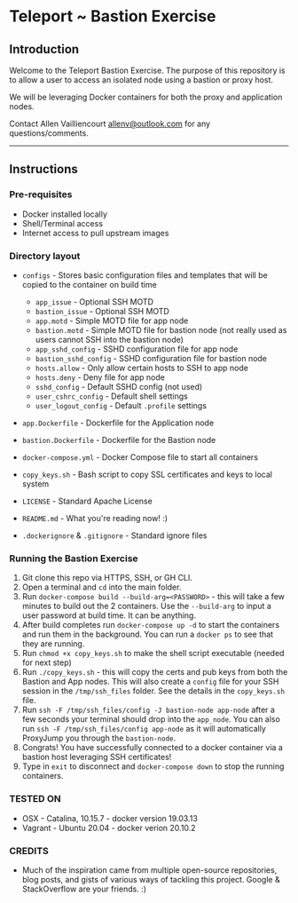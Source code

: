 # Teleport ~ Bastion Exercise

## Introduction

Welcome to the Teleport Bastion Exercise. The purpose of this repository is to allow a user to access an isolated node using a bastion or proxy host.

We will be leveraging Docker containers for both the proxy and application nodes.

Contact Allen Vailliencourt <allenv@outlook.com> for any questions/comments.

***

## Instructions

### Pre-requisites
- Docker installed locally
- Shell/Terminal access
- Internet access to pull upstream images

### Directory layout
* `configs` - Stores basic configuration files and templates that will be copied to the container on build time

    * `app_issue` - Optional SSH MOTD
    * `bastion_issue` - Optional SSH MOTD
    * `app.motd` - Simple MOTD file for app node
    * `bastion.motd` - Simple MOTD file for bastion node (not really used as users cannot SSH into the bastion node)
    * `app_sshd_config` - SSHD configuration file for app node
    * `bastion_sshd_config` - SSHD configuration file for bastion node
    * `hosts.allow` - Only allow certain hosts to SSH to app node
    * `hosts.deny` - Deny file for app node
    * `sshd_config` - Default SSHD config (not used)
    * `user_cshrc_config` - Default shell settings
    * `user_logout_config` - Default `.profile` settings

* `app.Dockerfile` - Dockerfile for the Application node
* `bastion.Dockerfile` - Dockerfile for the Bastion node
* `docker-compose.yml` - Docker Compose file to start all containers
* `copy_keys.sh` - Bash script to copy SSL certificates and keys to local system
* `LICENSE` - Standard Apache License
* `README.md` - What you're reading now! :)
* `.dockerignore` & `.gitignore` - Standard ignore files

### Running the Bastion Exercise

1. Git clone this repo via HTTPS, SSH, or GH CLI.
2. Open a terminal and `cd` into the main folder.
3. Run `docker-compose build --build-arg=<PASSWORD>` - this will take a few minutes to build out the 2 containers. Use the `--build-arg` to input a user password at build time. It can be anything.
4. After build completes run `docker-compose up -d` to start the containers and run them in the background. You can run a `docker ps` to see that they are running.
5. Run `chmod +x copy_keys.sh` to make the shell script executable (needed for next step)
6. Run `./copy_keys.sh` - this will copy the certs and pub keys from both the Bastion and App nodes. This will also create a `config` file for your SSH session in the `/tmp/ssh_files` folder. See the details in the `copy_keys.sh` file.
7. Run `ssh -F /tmp/ssh_files/config -J bastion-node app-node` after a few seconds your terminal should drop into the `app_node`. You can also run `ssh -F /tmp/ssh_files/config app-node` as it will automatically ProxyJump you through the `bastion-node`.
9. Congrats! You have successfully connected to a docker container via a bastion host leveraging SSH certificates!
10. Type in `exit` to disconnect and `docker-compose down` to stop the running containers.

### TESTED ON

* OSX - Catalina, 10.15.7 - docker version 19.03.13
* Vagrant - Ubuntu 20.04 - docker verion 20.10.2

### CREDITS

* Much of the inspiration came from multiple open-source repositories, blog posts, and gists of various ways of tackling this project. Google & StackOverflow are your friends. :)